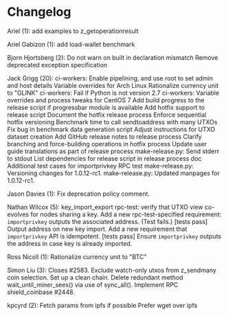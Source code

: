 # Changelog

Ariel (1):
add examples to z_getoperationresult

Ariel Gabizon (1):
add load-wallet benchmark

Bjorn Hjortsberg (2):
Do not warn on built in declaration mismatch
Remove deprecated exception specification

Jack Grigg (20):
ci-workers: Enable pipelining, and use root to set admin and host details
Variable overrides for Arch Linux
Rationalize currency unit to "GLINK"
ci-workers: Fail if Python is not version 2.7
ci-workers: Variable overrides and process tweaks for CentOS 7
Add build progress to the release script if progressbar module is available
Add hotfix support to release script
Document the hotfix release process
Enforce sequential hotfix versioning
Benchmark time to call sendtoaddress with many UTXOs
Fix bug in benchmark data generation script
Adjust instructions for UTXO dataset creation
Add GitHub release notes to release process
Clarify branching and force-building operations in hotfix process
Update user guide translations as part of release process
make-release.py: Send stderr to stdout
List dependencies for release script in release process doc
Additional test cases for importprivkey RPC test
make-release.py: Versioning changes for 1.0.12-rc1.
make-release.py: Updated manpages for 1.0.12-rc1.

Jason Davies (1):
Fix deprecation policy comment.

Nathan Wilcox (5):
key_import_export rpc-test: verify that UTXO view co-evolves for nodes sharing a key.
Add a new rpc-test-specified requirement: `importprivkey` outputs the associated address. (Test fails.)
[tests pass] Output address on new key import.
Add a new requirement that `importprivkey` API is idempotent.
[tests pass] Ensure `importprivkey` outputs the address in case key is already imported.

Ross Nicoll (1):
Rationalize currency unit to "BTC"

Simon Liu (3):
Closes #2583. Exclude watch-only utxos from z_sendmany coin selection.
Set up a clean chain. Delete redundant method wait_until_miner_sees() via use of sync_all().
Implement RPC shield_coinbase #2448.

kpcyrd (2):
Fetch params from ipfs if possible
Prefer wget over ipfs
